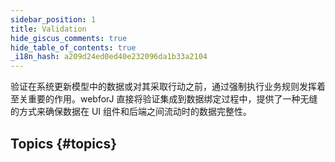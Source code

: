 ```yaml
---
sidebar_position: 1
title: Validation
hide_giscus_comments: true
hide_table_of_contents: true
_i18n_hash: a209d24ed0ed40e232096da1b33a2104
---
```

<Head>
  <style>{`
  .container {
    max-width: 65em !important;
  }
  `}</style>
</Head>

验证在系统更新模型中的数据或对其采取行动之前，通过强制执行业务规则发挥着至关重要的作用。webforJ 直接将验证集成到数据绑定过程中，提供了一种无缝的方式来确保数据在 UI 组件和后端之间流动时的数据完整性。

## Topics {#topics}

<DocCardList className="topics-section" />
